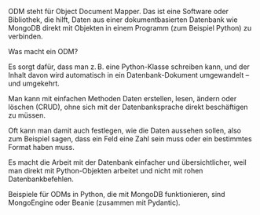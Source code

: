 ODM steht für Object Document Mapper. Das ist eine Software oder Bibliothek, die hilft, Daten aus einer dokumentbasierten Datenbank wie MongoDB direkt mit Objekten in einem Programm (zum Beispiel Python) zu verbinden.

Was macht ein ODM?

Es sorgt dafür, dass man z. B. eine Python-Klasse schreiben kann, und der Inhalt davon wird automatisch in ein Datenbank-Dokument umgewandelt – und umgekehrt.

Man kann mit einfachen Methoden Daten erstellen, lesen, ändern oder löschen (CRUD), ohne sich mit der Datenbanksprache direkt beschäftigen zu müssen.

Oft kann man damit auch festlegen, wie die Daten aussehen sollen, also zum Beispiel sagen, dass ein Feld eine Zahl sein muss oder ein bestimmtes Format haben muss.

Es macht die Arbeit mit der Datenbank einfacher und übersichtlicher, weil man direkt mit Python-Objekten arbeitet und nicht mit rohen Datenbankbefehlen.

Beispiele für ODMs in Python, die mit MongoDB funktionieren, sind MongoEngine oder Beanie (zusammen mit Pydantic).